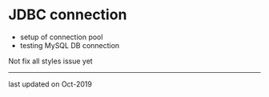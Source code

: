 # JDBC connection

* setup of connection pool
* testing MySQL DB connection

Not fix all styles issue yet

---
last updated on Oct-2019
